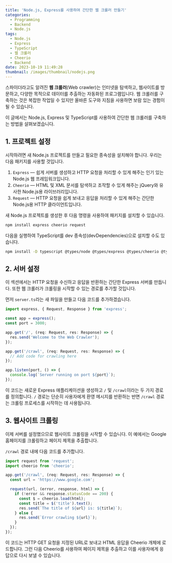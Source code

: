```yaml
---
title: 'Node.js, Express를 사용하여 간단한 웹 크롤러 만들기'
categories:
  - Programming
  - Backend
  - Node.js
tags:
  - Node.js
  - Express
  - TypeScript
  - 웹 크롤러
  - Cheerio
  - Backend
date: 2023-10-19 11:49:28
thumbnail: /images/thumbnail/nodejs.png
---
```


스파이더라고도 알려진 **웹 크롤러**(Web crawler)는 인터넷을 탐색하고, 웹사이트를 방문하고, 다양한 목적으로 데이터를 추출하는 자동화된 프로그램입니다. 웹 크롤러를 구축하는 것은 복잡한 작업일 수 있지만 올바른 도구와 지침을 사용하면 보람 있는 경험이 될 수 있습니다.

이 글에서는 Node.js, Express 및 TypeScript를 사용하여 간단한 웹 크롤러를 구축하는 방법을 살펴보겠습니다.

## 1. 프로젝트 설정

시작하려면 새 Node.js 프로젝트를 만들고 필요한 종속성을 설치해야 합니다. 우리는 다음 패키지를 사용할 것입니다.

1. `Express` — 쉽게 서버를 생성하고 HTTP 요청을 처리할 수 있게 해주는 인기 있는 Node.js 웹 프레임워크입니다.
2. `Cheerio` — HTML 및 XML 문서를 탐색하고 조작할 수 있게 해주는 jQuery와 유사한 Node.js용 라이브러리입니다.
3. `Request` — HTTP 요청을 쉽게 보내고 응답을 처리할 수 있게 해주는 간단한 Node.js용 HTTP 클라이언트입니다.

새 Node.js 프로젝트를 생성한 후 다음 명령을 사용하여 패키지를 설치할 수 있습니다.

```sh
npm install express cheerio request
```

다음을 실행하여 TypeScript를 dev 종속성(devDependencies)으로 설치할 수도 있습니다.

```sh
npm install -D typescript @types/node @types/express @types/cheerio @types/request
```

## 2. 서버 설정

이 섹션에서는 HTTP 요청을 수신하고 응답을 반환하는 간단한 Express 서버를 만듭니다. 또한 웹 크롤러가 크롤링을 시작할 수 있는 경로를 추가할 것입니다.

먼저 `server.ts`라는 새 파일을 만들고 다음 코드를 추가하겠습니다.

```ts
import express, { Request, Response } from 'express';

const app = express();
const port = 3000;

app.get('/', (req: Request, res: Response) => {
  res.send('Welcome to the Web Crawler');
});

app.get('/crawl', (req: Request, res: Response) => {
  // Add code for crawling here
});

app.listen(port, () => {
  console.log(`Server running on port ${port}`);
});
```

이 코드는 새로운 Express 애플리케이션을 생성하고 `/` 및 `/crawl`이라는 두 가지 경로를 정의합니다. `/` 경로는 단순히 사용자에게 환영 메시지를 반환하는 반면 `/crawl` 경로는 크롤링 프로세스를 시작하는 데 사용됩니다.

## 3. 웹사이트 크롤링

이제 서버를 설정했으므로 웹사이트 크롤링을 시작할 수 있습니다. 이 예에서는 Google 홈페이지를 크롤링하고 페이지 제목을 추출합니다.

`/crawl` 경로 내에 다음 코드를 추가합니다.

```ts
import request from 'request';
import cheerio from 'cheerio';

app.get('/crawl', (req: Request, res: Response) => {
  const url = 'https://www.google.com';

  request(url, (error, response, html) => {
    if (!error && response.statusCode == 200) {
      const $ = cheerio.load(html);
      const title = $('title').text();
      res.send(`The title of ${url} is: ${title}`);
    } else {
      res.send(`Error crawling ${url}`);
    }
  });
});
```

이 코드는 HTTP GET 요청을 지정된 URL로 보내고 HTML 응답을 Cheerio 개체에 로드합니다. 그런 다음 Cheerio를 사용하여 페이지 제목을 추출하고 이를 사용자에게 응답으로 다시 보낼 수 있습니다.
